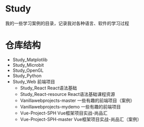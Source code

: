 # Study
我的一些学习案例的目录，记录我对各种语言、软件的学习过程



# 仓库结构

- Study_Matplotlib
- Study_Microbit
- Study_OpenGL
- Study_Python  
- Study_Web    前端项目
  - Study_React    React语法基础
  - Study_React-resource    React语法基础课程资源
  - Vanillawebprojects-master    一些有趣的前端项目（案例）
  - Vanillawebprojects-mydemo    一些有趣的前端项目
  - Vue-Project-SPH    Vue框架项目实战-尚品汇
  - Vue-Project-SPH-master    Vue框架项目实战-尚品汇（案例）
